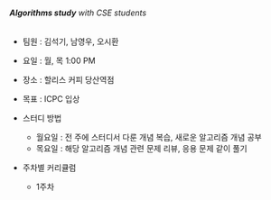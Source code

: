 ###### **Algorithms study** with CSE students

-	팀원 : 김석기, 남영우, 오시환

-	요일 : 월, 목 1:00 PM

-	장소 : 할리스 커피 당산역점

-	목표 : ICPC 입상

-	스터디 방법

	-	월요일 : 전 주에 스터디서 다룬 개념 복습, 새로운 알고리즘 개념 공부
	-	목요일 : 해당 알고리즘 개념 관련 문제 리뷰, 응용 문제 같이 풀기

-	주차별 커리큘럼

	-	1주차 
	
	
